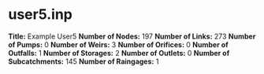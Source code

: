 # user5.inp
**Title:** Example User5
**Number of Nodes:** 197
**Number of Links:** 273
**Number of Pumps:** 0
**Number of Weirs:** 3
**Number of Orifices:** 0
**Number of Outfalls:** 1
**Number of Storages:** 2
**Number of Outlets:** 0
**Number of Subcatchments:** 145
**Number of Raingages:** 1
